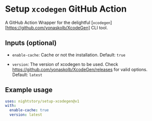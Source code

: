 # Setup `xcodegen` GitHub Action

A GitHub Action Wrapper for the delightful [`xcodegen`][https://github.com/yonaskolb/XcodeGen] CLI tool.

## Inputs (optional)

* `enable-cache`:
  Cache or not the installation. Default: `true`

* `version`:
  The version of xcodegen to be used. Check <https://github.com/yonaskolb/XcodeGen/releases> for valid options.
  Default: `latest`

## Example usage

```yaml
uses: nightstory/setup-xcodegen@v1
with:
  enable-cache: true
  version: latest
```